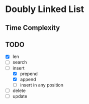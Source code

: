 # Doubly Linked List

## Time Complexity

## TODO

- [X] len
- [ ] search
- [ ] insert
  - [X] prepend
  - [X] append
  - [ ] insert in any position
- [ ] delete
- [ ] update
